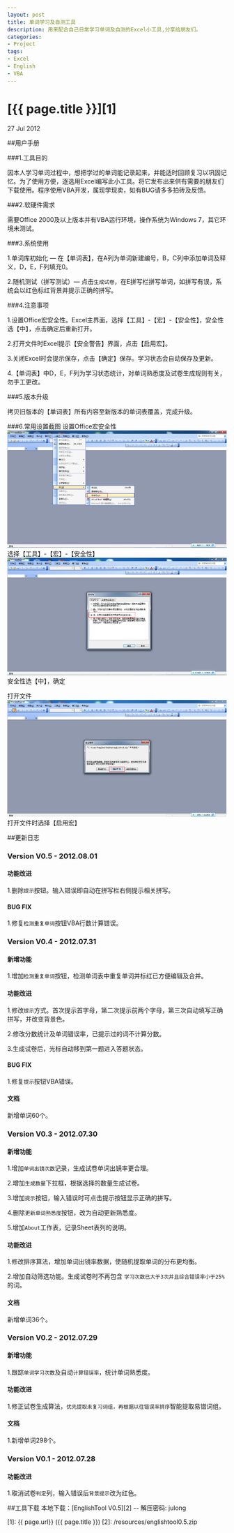 ```yaml
---
layout: post
title: 单词学习及自测工具
description: 用来配合自己日常学习单词及自测的Excel小工具,分享给朋友们。
categories:
- Project
tags:
- Excel
- English
- VBA
---
```


# [{{ page.title }}][1]

27 Jul 2012

##用户手册

###1.工具目的

因本人学习单词过程中，想把学过的单词能记录起来，并能适时回顾复习以巩固记忆。为了使用方便，逐选用Excel编写此小工具。将它发布出来供有需要的朋友们下载使用。程序使用VBA开发，属现学现卖，如有BUG请多多拍砖及反馈。

###2.软硬件需求

需要Office 2000及以上版本并有VBA运行环境，操作系统为Windows 7，其它环境未测试。

###3.系统使用

1.单词库初始化 — 在【单词表】，在A列为单词新建编号，B，C列中添加单词及释义，D，E，F列填充0。

2.随机测试（拼写测试）— 点击`生成试卷`，在E拼写栏拼写单词，如拼写有误，系统会以红色标红背景并提示正确的拼写。

###4.注意事项

1.设置Office宏安全性。Excel主界面，选择【工具】-【宏】-【安全性】，安全性选【中】，点击确定后重新打开。

2.打开文件时Excel提示【安全警告】界面，点击【启用宏】。

3.关闭Excel时会提示保存，点击【确定】保存。学习状态会自动保存及更新。

4.【单词表】中D，E，F列为学习状态统计，对单词熟悉度及试卷生成规则有关，勿手工更改。

###5.版本升级

拷贝旧版本的【单词表】所有内容至新版本的单词表覆盖，完成升级。

###6.常用设置截图
设置Office宏安全性
![Line](/photos/englishtool/englishtool-1.png)
选择【工具】-【宏】-【安全性】
![Line](/photos/englishtool/englishtool-2.png)
安全性选【中】，确定

打开文件
![Line](/photos/englishtool/englishtool-3.png)
打开文件时选择【启用宏】

##更新日志

### Version V0.5 - 2012.08.01

#### 功能改进

1.删除`提示`按钮。输入错误即自动在拼写栏右侧提示相关拼写。

#### BUG FIX

1.修复`检测重复单词`按钮VBA行数计算错误。     


### Version V0.4 - 2012.07.31

#### 新增功能

1.增加`检测重复单词`按钮，检测单词表中重复单词并标红已方便编辑及合并。

#### 功能改进

1.修改`提示`方式。首次提示首字母，第二次提示前两个字母，第三次自动填写正确拼写，并改变背景色。

2.修改分数统计及单词错误率，已提示过的词不计算分数。

3.生成试卷后，光标自动移到第一题进入答题状态。

#### BUG FIX

1.修复`提示`按钮VBA错误。   

#### 文档   

新增单词60个。  


### Version V0.3 - 2012.07.30

#### 新增功能

1.增加`单词出镜次数`记录，生成试卷单词出镜率更合理。

2.增加`生成数量`下拉框，根据选择的数量生成试卷。

3.增加`提示`按钮，输入错误时可点击提示按钮显示正确的拼写。

4.删除`更新单词熟悉度`按钮，改为自动更新熟悉度。

5.增加`About`工作表，记录Sheet表列的说明。 

#### 功能改进

1.修改排序算法，增加单词出镜率数据，使随机提取单词的分布更均衡。

2.增加自动筛选功能。生成试卷时不再包含 `学习次数已大于3次并且综合错误率小于25%` 的词。  

#### 文档

新增单词36个。  


### Version V0.2 - 2012.07.29

#### 新增功能

1.跟踪`单词学习次数`及自动`计算错误率`，统计单词熟悉度。

#### 功能改进

1.修正试卷生成算法，`优先提取未复习词组，再根据以往错误率排序`智能提取易错词组。

#### 文档

1.新增单词298个。  


### Version V0.1 - 2012.07.28

#### 功能改进

1.取消试卷`判定`列，输入错误后`背景提示`改为红色。


##工具下载
本地下载：[EnglishTool V0.5][2] -- 解压密码: julong


[1]:    {{ page.url}}  ({{ page.title }})
[2]: /resources/englishtool0.5.zip
